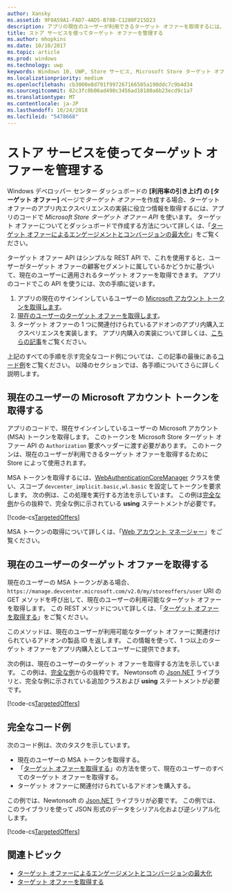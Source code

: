 ```yaml
---
author: Xansky
ms.assetid: 9F0A59A1-FAD7-4AD5-B78B-C1280F215D23
description: アプリの現在のユーザーが利用できるターゲット オファーを取得するには、Microsoft Store ターゲット オファー API を使います。
title: ストア サービスを使ってターゲット オファーを管理する
ms.author: mhopkins
ms.date: 10/10/2017
ms.topic: article
ms.prod: windows
ms.technology: uwp
keywords: Windows 10, UWP, Store サービス, Microsoft Store ターゲット オファー API, ターゲット オファー
ms.localizationpriority: medium
ms.openlocfilehash: cb3000e8d791f997267166505a190ddc7c9b4d34
ms.sourcegitcommit: 82c3fc0b06ad490c3456ad18180a6b23ecd9c1a7
ms.translationtype: MT
ms.contentlocale: ja-JP
ms.lasthandoff: 10/24/2018
ms.locfileid: "5478668"
---
```

# <a name="manage-targeted-offers-using-store-services"></a>ストア サービスを使ってターゲット オファーを管理する

Windows デベロッパー センター ダッシュボードの **[利用率の引き上げ] の [ターゲット オファー]** ページで*ターゲット オファー*を作成する場合、ターゲット オファーのアプリ内エクスペリエンスの実装に役立つ情報を取得するには、アプリのコードで *Microsoft Store ターゲット オファー API* を使います。 ターゲット オファーについてとダッシュボードで作成する方法について詳しくは、「[ターゲット オファーによるエンゲージメントとコンバージョンの最大化](../publish/use-targeted-offers-to-maximize-engagement-and-conversions.md)」をご覧ください。

ターゲット オファー API はシンプルな REST API で、これを使用すると、ユーザーがターゲット オファーの顧客セグメントに属しているかどうかに基づいて、現在のユーザーに適用されるターゲット オファーを取得できます。 アプリのコードでこの API を使うには、次の手順に従います。

1.  アプリの現在のサインインしているユーザーの [Microsoft アカウント トークンを取得します](#obtain-a-microsoft-account-token)。
2.  [現在のユーザーのターゲット オファーを取得します](#get-targeted-offers)。
3.  ターゲット オファーの 1 つに関連付けられているアドオンのアプリ内購入エクスペリエンスを実装します。 アプリ内購入の実装について詳しくは、[こちらの記事](enable-in-app-purchases-of-apps-and-add-ons.md)をご覧ください。

上記のすべての手順を示す完全なコード例については、この記事の最後にある[コード例](#code-example)をご覧ください。 以降のセクションでは、各手順についてさらに詳しく説明します。

<span id="obtain-a-microsoft-account-token" />

## <a name="get-a-microsoft-account-token-for-the-current-user"></a>現在のユーザーの Microsoft アカウント トークンを取得する

アプリのコードで、現在サインインしているユーザーの Microsoft アカウント (MSA) トークンを取得します。 このトークンを Microsoft Store ターゲット オファー API の ```Authorization``` 要求ヘッダーに渡す必要があります。 このトークンは、現在のユーザーが利用できるターゲット オファーを取得するために Store によって使用されます。

MSA トークンを取得するには、[WebAuthenticationCoreManager](https://docs.microsoft.com/uwp/api/windows.security.authentication.web.core.webauthenticationcoremanager) クラスを使い、スコープ ```devcenter_implicit.basic,wl.basic``` を設定してトークンを要求します。 次の例は、この処理を実行する方法を示しています。 この例は[完全な例](#code-example)からの抜粋で、完全な例に示されている **using** ステートメントが必要です。

[!code-cs[TargetedOffers](./code/StoreServicesExamples_TargetedOffers/cs/TargetedOffers.cs#GetMSAToken)]

MSA トークンの取得について詳しくは、「[Web アカウント マネージャー](../security/web-account-manager.md)」をご覧ください。

<span id="get-targeted-offers" />

## <a name="get-the-targeted-offers-for-the-current-user"></a>現在のユーザーのターゲット オファーを取得する

現在のユーザーの MSA トークンがある場合、```https://manage.devcenter.microsoft.com/v2.0/my/storeoffers/user``` URI の GET メソッドを呼び出して、現在のユーザーの利用可能なターゲット オファーを取得します。 この REST メソッドについて詳しくは、「[ターゲット オファーを取得する](get-targeted-offers.md)」をご覧ください。

このメソッドは、現在のユーザーが利用可能なターゲット オファーに関連付けられているアドオンの製品 ID を返します。 この情報を使って、1 つ以上のターゲット オファーをアプリ内購入としてユーザーに提供できます。

次の例は、現在のユーザーのターゲット オファーを取得する方法を示しています。 この例は、[完全な例](#code-example)からの抜粋です。 Newtonsoft の [Json.NET](http://www.newtonsoft.com/json) ライブラリと、完全な例に示されている追加クラスおよび **using** ステートメントが必要です。

[!code-cs[TargetedOffers](./code/StoreServicesExamples_TargetedOffers/cs/TargetedOffers.cs#GetTargetedOffers)]

<span id="code-example" />

## <a name="complete-code-example"></a>完全なコード例

次のコード例は、次のタスクを示しています。

* 現在のユーザーの MSA トークンを取得する。
* 「[ターゲット オファーを取得する](get-targeted-offers.md)」の方法を使って、現在のユーザーのすべてのターゲット オファーを取得する。
* ターゲット オファーに関連付けられているアドオンを購入する。

この例では、Newtonsoft の [Json.NET](http://www.newtonsoft.com/json) ライブラリが必要です。 この例では、このライブラリを使って JSON 形式のデータをシリアル化および逆シリアル化します。

[!code-cs[TargetedOffers](./code/StoreServicesExamples_TargetedOffers/cs/TargetedOffers.cs#GetTargetedOffersSample)]

## <a name="related-topics"></a>関連トピック

* [ターゲット オファーによるエンゲージメントとコンバージョンの最大化](../publish/use-targeted-offers-to-maximize-engagement-and-conversions.md)
* [ターゲット オファーを取得する](get-targeted-offers.md)
